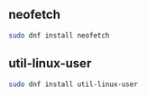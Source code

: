## neofetch
```sh
sudo dnf install neofetch
```

## util-linux-user
```sh
sudo dnf install util-linux-user
```